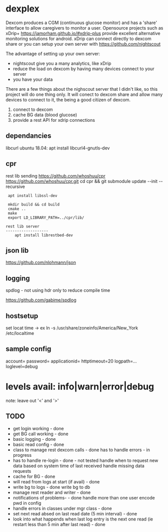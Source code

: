 # dexplex
Dexcom produces a CGM (continuous glucose monitor) and has a 'share' interface to allow caregivers to monitor a user.
Opensource projects such as xDrip+ https://jamorham.github.io/#xdrip-plus provide excellent alternative monitoring solutions for android.  xDrip can connect directly to dexcom share or you can setup your own server with https://github.com/nightscout

The advantage of setting up your own server:
* nightscout give you a many analytics, like xDrip
* reduce the load on dexcom by having many devices connect to your server
* you have your data

There are a few things about the nighscout server that I didn't like, so this project will do one thing only.  It will conect to dexcom share and allow many devices to connect to it, the being a good citizen of dexcom.

1. connect to dexcom
2. cache BG data (blood glucose)
3. provide a rest API for xdrip connections



 dependancies
 ----------------
 libcurl
  ubuntu 18.04: apt install libcurl4-gnutls-dev 

  cpr
  ----------------------------------
  rest lib sending
     https://github.com/whoshuu/cpr
     https://github.com/whoshuu/cpr.git
     cd cpr && git submodule update --init --recursive

     apt install libssl-dev

     mkdir build && cd build
     cmake ..
     make
     export LD_LIBRARY_PATH=../cpr/lib/
     
    rest lib server
    -------------------
        apt install librestbed-dev



  json lib
  -------------------------------------
  https://github.com/nlohmann/json



  logging
  -------------------------------------
  spdlog - not using hdr only to reduce compile time

  https://github.com/gabime/spdlog

  hostsetup
  -------------
  set locat time -> ex ln -s /usr/share/zoneinfo/America/New_York /etc/localtime

sample config
-----------------------
account=<your account login>
password=<account pwd>
applicationid=<app id>
httptimeout=20
logpath=...
loglevel=debug
# levels avail: info|warn|error|debug
note: leave out '<' and '>'


TODO
------------------------------------
* get login working - done
* get BG call working - done
* basic logging - done
* basic read config - done
* class to manage rest dexcom calls - done
 has to handle errors - in progress
*  has to handle re-login  - done - not tested
 handle when to request new data based on system time of last received
 handle missing data requests
* cache for BG - done
* will read from logs at start (if avail) - done
* write bg to logs - done
write bg to db 
* manage rest reader and writer - done
* notifications of problems- - done
handle more than one user
encode pwd in config
* handle errors in classes under mgr class - done
* set next read absed on last read date (5 min interval) - done
* look into what happends when last log entry is the next one read (ie restart less than 5 min after last read) - done


